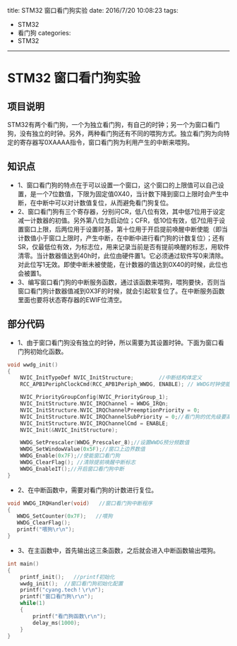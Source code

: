 title: STM32 窗口看门狗实验
date: 2016/7/20 10:08:23
tags:
- STM32
- 看门狗
categories:
- STM32
---
# STM32 窗口看门狗实验

## 项目说明
STM32有两个看门狗，一个为独立看门狗，有自己的时钟；另一个为窗口看门狗，没有独立的时钟。另外，两种看门狗还有不同的喂狗方式。独立看门狗为向特定的寄存器写0XAAAA指令，窗口看门狗为利用产生的中断来喂狗。

<!-- more -->

## 知识点
- 1、窗口看门狗的特点在于可以设置一个窗口，这个窗口的上限值可以自己设置，是一个7位数值，下限为固定值0X40，当计数下降到窗口上限时会产生中断，在中断中可以对计数值复位，从而避免看门狗复位。
- 2、窗口看门狗有三个寄存器，分别问CR，低八位有效，其中低7位用于设定减一计数器的初值。另外第八位为启动位；CFR，低10位有效，低7位用于设置窗口上限，后两位用于设置时基，第十位用于开启提前唤醒中断使能（即当计数值小于窗口上限时，产生中断，在中断中进行看门狗的计数复位）；还有SR，仅最低位有效，为标志位，用来记录当前是否有提前唤醒的标志，用软件清零。当计数器值达到40h时，此位由硬件置1。它必须通过软件写0来清除。对此位写1无效。即使中断未被使能，在计数器的值达到0X40的时候，此位也会被置1。
- 3、编写窗口看门狗的中断服务函数，通过该函数来喂狗，喂狗要快，否则当窗口看门狗计数器值减到0X3F的时候，就会引起软复位了。在中断服务函数里面也要将状态寄存器的EWIF位清空。

## 部分代码
- 1、由于窗口看门狗没有独立的时钟，所以需要为其设置时钟。下面为窗口看门狗初始化函数。
```c
void wwdg_init()
{
	NVIC_InitTypeDef NVIC_InitStructure;		//中断结构体定义
	RCC_APB1PeriphClockCmd(RCC_APB1Periph_WWDG, ENABLE); // WWDG时钟使能

	NVIC_PriorityGroupConfig(NVIC_PriorityGroup_1);
	NVIC_InitStructure.NVIC_IRQChannel = WWDG_IRQn;
	NVIC_InitStructure.NVIC_IRQChannelPreemptionPriority = 0;
	NVIC_InitStructure.NVIC_IRQChannelSubPriority = 0;//看门狗的优先级要高于其他
	NVIC_InitStructure.NVIC_IRQChannelCmd = ENABLE;
	NVIC_Init(&NVIC_InitStructure);

	WWDG_SetPrescaler(WWDG_Prescaler_8);//设置WWDG预分频数值
   	WWDG_SetWindowValue(0x5F);//窗口上边界数值
   	WWDG_Enable(0x7F);//使能窗口看门狗
   	WWDG_ClearFlag(); //清除提前唤醒中断标志
   	WWDG_EnableIT();//开启窗口看门狗中断
}
```

- 2、在中断函数中，需要对看门狗的计数进行复位。
```c
void WWDG_IRQHandler(void)	 //窗口看门狗中断程序
{
   WWDG_SetCounter(0x7F);	//喂狗
   WWDG_ClearFlag();
   printf("喂狗\r\n");
}
```

- 3、在主函数中，首先输出这三条函数，之后就会进入中断函数输出喂狗。
```c
int main()
{
	printf_init();	 //printf初始化
	wwdg_init();  //窗口看门狗初始化配置
	printf("cyang.tech！\r\n");
	printf("窗口看门狗\r\n");
	while(1)
	{
		printf("看门狗函数\r\n");
		delay_ms(1000);
	}
}
```
